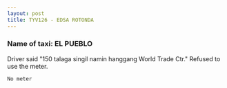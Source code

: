 ```yaml
---
layout: post
title: TYV126 - EDSA ROTONDA
---
```


### Name of taxi: EL PUEBLO

Driver said "150 talaga singil namin hanggang World Trade Ctr." Refused to use the meter.

```No meter```
